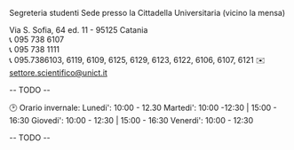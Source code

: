 Segreteria studenti
Sede presso la Cittadella Universitaria (vicino la mensa)

Via S. Sofia, 64 ed. 11 - 95125 Catania  
📞 095 738 6107  
📞 095 738 1111  
📞 095.7386103, 6119, 6109, 6125, 6129, 6123, 6122, 6106, 6107, 6121
✉️ settore.scientifico@unict.it

-- TODO --

🕑 Orario invernale:
Lunedi': 10:00 - 12.30
Martedi': 10:00 -12:30 | 15:00 - 16:30
Giovedi': 10:00 - 12:30 | 15:00 - 16:30
Venerdi': 10:00 - 12:30

-- TODO --
